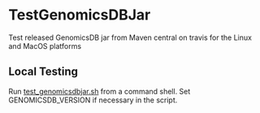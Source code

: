 # TestGenomicsDBJar
Test released GenomicsDB jar from Maven central on travis for the Linux and MacOS platforms

## Local Testing
Run [test_genomicsdbjar.sh](test_genomicsdbjar.sh) from a command shell. Set GENOMICSDB_VERSION if necessary in the script.
